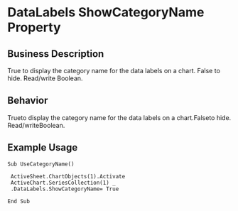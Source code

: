 # DataLabels ShowCategoryName Property

## Business Description
True to display the category name for the data labels on a chart. False to hide. Read/write Boolean.

## Behavior
Trueto display the category name for the data labels on a chart.Falseto hide. Read/writeBoolean.

## Example Usage
```vba
Sub UseCategoryName() 
 
 ActiveSheet.ChartObjects(1).Activate 
 ActiveChart.SeriesCollection(1) _ 
 .DataLabels.ShowCategoryName= True 
 
End Sub
```